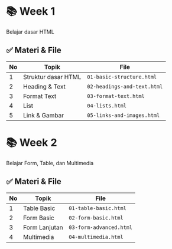 # 📚 Week 1
Belajar dasar HTML
## ✅ Materi & File
| No |           Topik           |              File           |
|----|---------------------------|-----------------------------|
| 1  | Struktur dasar HTML       | `01-basic-structure.html`   |
| 2  | Heading & Text            | `02-headings-and-text.html` |
| 3  | Format Text               | `03-format-text.html`       |
| 4  | List                      | `04-lists.html`             |
| 5  | Link & Gambar             | `05-links-and-images.html`  |

# 📚 Week 2
Belajar Form, Table, dan Multimedia
## ✅ Materi & File
| No |           Topik           |              File           |
|----|---------------------------|-----------------------------|
| 1  | Table Basic               | `01-table-basic.html`       |
| 2  | Form Basic                | `02-form-basic.html`        |
| 3  | Form Lanjutan             | `03-form-advanced.html`     |
| 4  | Multimedia                | `04-multimedia.html`        |

